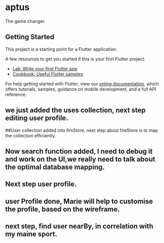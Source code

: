# aptus

The game changer.

## Getting Started

This project is a starting point for a Flutter application.

A few resources to get you started if this is your first Flutter project:

- [Lab: Write your first Flutter app](https://flutter.dev/docs/get-started/codelab)
- [Cookbook: Useful Flutter samples](https://flutter.dev/docs/cookbook)

For help getting started with Flutter, view our
[online documentation](https://flutter.dev/docs), which offers tutorials,
samples, guidance on mobile development, and a full API reference.
## we just added the uses collection, next step editing user profile.

##User collection added into firsStore, next step about fireStore is to map the collection efficiently.

## Now search function added, I need to debug it and work on the UI,we really need to talk about the optimal database mapping.

## Next step user profile.

## user Profile done, Marie will help to customise the profile, based on the wireframe.

## next step, find user nearBy, in correlation with my maine sport.



